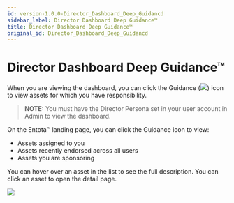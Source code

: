 ```yaml
---
id: version-1.0.0-Director_Dashboard_Deep_Guidancd
sidebar_label: Director Dashboard Deep Guidance™
title: Director Dashboard Deep Guidance™
original_id: Director_Dashboard_Deep_Guidancd
---
```


# Director Dashboard Deep Guidance™

When you are viewing the dashboard, you can click the Guidance
(![](Resources/Images/Guidance_Icon.png)) icon to view assets for
which you have responsibility.

>**NOTE:** You must have the Director Persona set in your user account in
Admin to view the dashboard.

On the Entota™ landing page, you can click the Guidance icon to view:

  - Assets assigned to you
  - Assets recently endorsed across all users
  - Assets you are sponsoring

You can hover over an asset in the list to see the full description. You
can click an asset to open the detail page. 

![](Resources/Images/Deep_Guidance_Dashboard_1.png)
